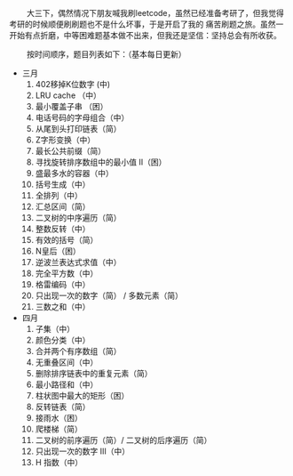 &nbsp;&nbsp;&nbsp;&nbsp;&nbsp;&nbsp;&nbsp;&nbsp;大三下，偶然情况下朋友喊我刷leetcode，虽然已经准备考研了，但我觉得考研的时候顺便刷刷题也不是什么坏事，于是开启了我的
痛苦刷题之旅。虽然一开始有点折磨，中等困难题基本做不出来，但我还是坚信：坚持总会有所收获。   

&nbsp;&nbsp;&nbsp;&nbsp;&nbsp;&nbsp;&nbsp;&nbsp;按时间顺序，题目列表如下：（基本每日更新）
* 三月
	1. 402移掉K位数字 (中)
	2. LRU cache （中）
	3. 最小覆盖子串 （困）
	4. 电话号码的字母组合（中）
	5. 从尾到头打印链表（简）
	6. Z字形变换（中）
	7. 最长公共前缀（简）
	8. 寻找旋转排序数组中的最小值 II（困）
	9. 盛最多水的容器（中）
	10. 括号生成（中）
	11. 全排列（中）
	12. 汇总区间（简）
	13. 二叉树的中序遍历（简）
	14. 整数反转（中）
	15. 有效的括号（简）
	16. N皇后（困）
	17. 逆波兰表达式求值（中）
	18. 完全平方数（中）
	19. 格雷编码（中）
	20. 只出现一次的数字（简） / 多数元素（简）
	21. 三数之和（中）
* 四月
	1. 子集（中）
	2. 颜色分类（中）
	3. 合并两个有序数组（简）
	4. 无重叠区间（中）
	5. 删除排序链表中的重复元素（简）
	6. 最小路径和（中）
	7. 柱状图中最大的矩形（困）
	8. 反转链表（简）
	9. 接雨水（困）
	10. 爬楼梯（简）
	11. 二叉树的前序遍历（简）/ 二叉树的后序遍历（简）
    12. 只出现一次的数字 III（中）
    13. H 指数（中）
